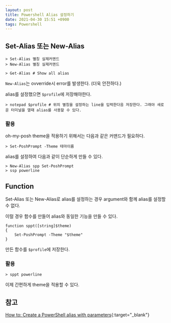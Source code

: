```yaml
---
layout: post
title: Powershell Alias 설정하기
date: 2021-04-30 15:51 +0900
tags: Powershell
---
```


## Set-Alias 또는 New-Alias

```shell
> Set-Alias 별칭 실제커맨드
> New-Alias 별칭 실제커맨드

> Get-Alias # Show all alias
```

`New-Alias`는 ovverride시 error를 발생한다. (더욱 안전하다.)

alias를 설정했으면 `$profile`에 저장해야한다.

```shell
> notepad $profile # 위의 별칭을 설정하는 line을 입력한다음 저장한다. 그래야 새로운 터미널을 열때 alias를 사용할 수 있다.
```

### 활용

oh-my-posh theme을 적용하기 위해서는 다음과 같은 커맨드가 필요하다.

```shell
> Set-PoshPrompt -Theme 테마이름
```

alias를 설정하여 다음과 같이 단순하게 만들 수 있다.

```shell
> New-Alias spp Set-PoshPrompt
> ssp powerline
```

## Function

Set-Alias 또는 New-Alias로 alias를 설정하는 경우 argument와 함께 alias를 설정할 수 없다.

이럴 경우 함수를 만들어 alias와 동일한 기능을 만들 수 있다.

```shell
function sppt([string]$theme)
{
    Set-PoshPrompt -Theme "$theme"
}
```

만든 함수를 `$profile`에 저장한다.

### 활용

```shell
> sppt powerline
```

이제 간편하게 theme을 적용할 수 있다.

## 참고

[How to: Create a PowerShell alias with parameters](https://seankilleen.com/2020/04/how-to-create-a-powershell-alias-with-parameters/){:target="_blank"}